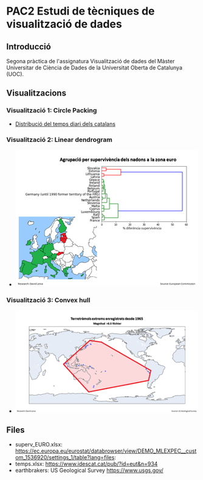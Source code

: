 # PAC2 Estudi de tècniques de visualització de dades

## Introducció
Segona pràctica de l'assignatura Visualització de dades del Màster Universitar de Ciència de Dades de la Universitat Oberta de Catalunya (UOC).


## Visualitzacions

### Visualització 1: Circle Packing
- <a href="https://public.tableau.com/views/TempsCatalans/Dashboard1?:language=es-ES&publish=yes&:display_count=n&:origin=viz_share_link">Distribució del temps diari dels catalans</a>

### Visualització 2: Linear dendrogram
- <img src="dendro.png" alt="Dendrograma">

### Visualització 3: Convex hull
- <img src="Terretremols.png" alt="Terretrèmols">


## Files
- superv_EURO.xlsx: https://ec.europa.eu/eurostat/databrowser/view/DEMO_MLEXPEC__custom_1536920/settings_1/table?lang=files:
- temps.xlsx:  https://www.idescat.cat/pub/?id=eut&n=934
- earthbrakers: US Geological Survey https://www.usgs.gov/

